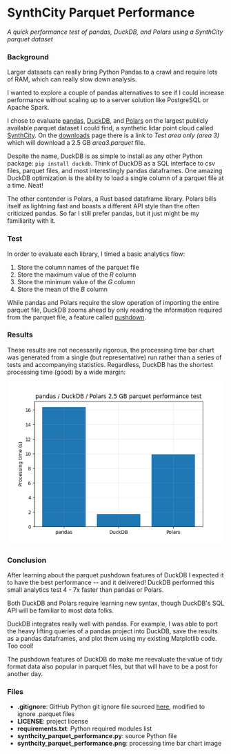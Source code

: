 # SynthCity Parquet Performance

*A quick performance test of pandas, DuckDB, and Polars using a SynthCity parquet dataset*

### Background

Larger datasets can really bring Python Pandas to a crawl and require lots of RAM, which can really slow down analysis.

I wanted to explore a couple of pandas alternatives to see if I could increase performance without scaling up to a server solution like PostgreSQL or Apache Spark.

I chose to evaluate [pandas](https://pandas.pydata.org/), [DuckDB](https://duckdb.org/), and [Polars](https://www.pola.rs/) on the largest publicly available parquet dataset I could find, a synthetic lidar point cloud called [SynthCity](https://www.synthcity.xyz/). On the [downloads](https://www.synthcity.xyz/download.html) page there is a link to *Test area only (area 3)* which will download a 2.5 GB *area3.parquet* file.

Despite the name, DuckDB is as simple to install as any other Python package: `pip install duckdb`. Think of DuckDB as a SQL interface to csv files, parquet files, and most interestingly pandas dataframes. One amazing DuckDB optimization is the ability to load a single column of a parquet file at a time. Neat!

The other contender is Polars, a Rust based dataframe library. Polars bills itself as lightning fast and boasts a different API style than the often criticized pandas. So far I still prefer pandas, but it just might be my familiarity with it. 

### Test

In order to evaluate each library, I timed a basic analytics flow:

1. Store the column names of the parquet file
2. Store the maximum value of the *R* column
3. Store the minimum value of the *G* column
4. Store the mean of the *B* column

While pandas and Polars require the slow operation of importing the entire parquet file, DuckDB zooms ahead by only reading the information required from the parquet file, a feature called [pushdown](https://duckdb.org/2021/12/03/duck-arrow.html).

### Results

These results are not necessarily rigorous, the processing time bar chart was generated from a single (but representative) run rather than a series of tests and accompanying statistics. Regardless, DuckDB has the shortest processing time (good) by a wide margin:

![pandas, DuckDB, and Polars performance](synthcity_parquet_performance.png)

### Conclusion

After learning about the parquet pushdown features of DuckDB I expected it to have the best performance -- and it delivered! DuckDB performed this small analytics test 4 - 7x faster than pandas or Polars.

Both DuckDB and Polars require learning new syntax, though DuckDB's SQL API will be familiar to most data folks.

DuckDB integrates really well with pandas. For example, I was able to port the heavy lifting queries of a pandas project into DuckDB, save the results as a pandas dataframes, and plot them using my existing Matplotlib code. Too cool!

The pushdown features of DuckDB do make me reevaluate the value of tidy format data also popular in parquet files, but that will have to be a post for another day.

### Files

- **.gitignore**: GitHub Python git ignore file sourced [here](https://github.com/github/gitignore/blob/main/Python.gitignore), modified to ignore .parquet files
- **LICENSE**: project license 
- **requirements.txt**: Python required modules list
- **synthcity_parquet_performance.py**: source Python file
- **synthcity_parquet_performance.png**: processing time bar chart image
